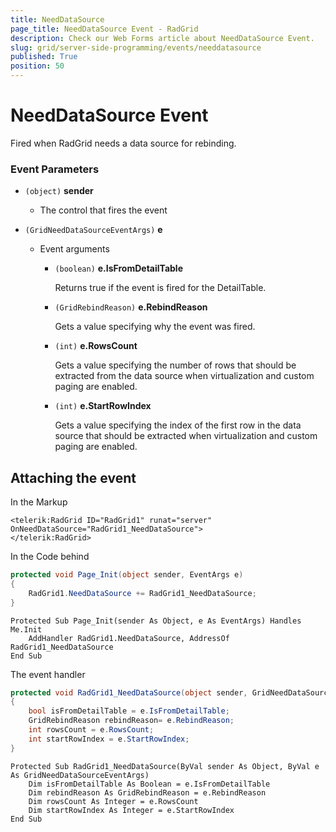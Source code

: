 ```yaml
---
title: NeedDataSource
page_title: NeedDataSource Event - RadGrid
description: Check our Web Forms article about NeedDataSource Event.
slug: grid/server-side-programming/events/needdatasource
published: True
position: 50
---
```


# NeedDataSource Event

Fired when RadGrid needs a data source for rebinding.

### Event Parameters

* `(object)` **sender**

    * The control that fires the event

* `(GridNeedDataSourceEventArgs)` **e**

    * Event arguments 

        * `(boolean)` **e.IsFromDetailTable**

            Returns true if the event is fired for the DetailTable.

        * `(GridRebindReason)` **e.RebindReason**

            Gets a value specifying why the event was fired.

        * `(int)` **e.RowsCount**

            Gets a value specifying the number of rows that should be extracted from the data source when virtualization and custom paging are enabled.

        * `(int)` **e.StartRowIndex**

            Gets a value specifying the index of the first row in the data source that should be extracted when virtualization and custom paging are enabled.
            
            

## Attaching the event

In the Markup

````ASP.NET
<telerik:RadGrid ID="RadGrid1" runat="server" OnNeedDataSource="RadGrid1_NeedDataSource">
</telerik:RadGrid>
````

In the Code behind

````C#
protected void Page_Init(object sender, EventArgs e)
{
    RadGrid1.NeedDataSource += RadGrid1_NeedDataSource;
}
````
````VB
Protected Sub Page_Init(sender As Object, e As EventArgs) Handles Me.Init
    AddHandler RadGrid1.NeedDataSource, AddressOf RadGrid1_NeedDataSource
End Sub
````

The event handler

````C#
protected void RadGrid1_NeedDataSource(object sender, GridNeedDataSourceEventArgs e)
{
    bool isFromDetailTable = e.IsFromDetailTable;
    GridRebindReason rebindReason= e.RebindReason;
    int rowsCount = e.RowsCount;
    int startRowIndex = e.StartRowIndex;
}
````
````VB
Protected Sub RadGrid1_NeedDataSource(ByVal sender As Object, ByVal e As GridNeedDataSourceEventArgs)
    Dim isFromDetailTable As Boolean = e.IsFromDetailTable
    Dim rebindReason As GridRebindReason = e.RebindReason
    Dim rowsCount As Integer = e.RowsCount
    Dim startRowIndex As Integer = e.StartRowIndex
End Sub
````

  
